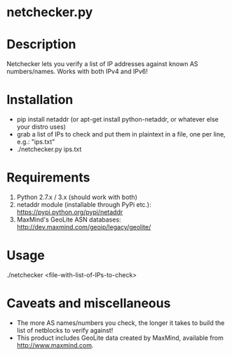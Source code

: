# netchecker.py

# Description  
  
Netchecker lets you verify a list of IP addresses against known AS numbers/names. Works with both IPv4 and IPv6!  
  
# Installation  

- pip install netaddr (or apt-get install python-netaddr, or whatever else your distro uses)
- grab a list of IPs to check and put them in plaintext in a file, one per line, e.g.: "ips.txt"
- ./netchecker.py ips.txt

# Requirements  
  
1) Python 2.7.x / 3.x (should work with both)
2) netaddr module (installable through PyPi etc.): https://pypi.python.org/pypi/netaddr
3) MaxMind's GeoLite ASN databases: http://dev.maxmind.com/geoip/legacy/geolite/

# Usage  
  
./netchecker \<file-with-list-of-IPs-to-check\>
  
# Caveats and miscellaneous  
  
- The more AS names/numbers you check, the longer it takes to build the list of netblocks to verify against!
- This product includes GeoLite data created by MaxMind, available from <a href="http://www.maxmind.com">http://www.maxmind.com</a>.


